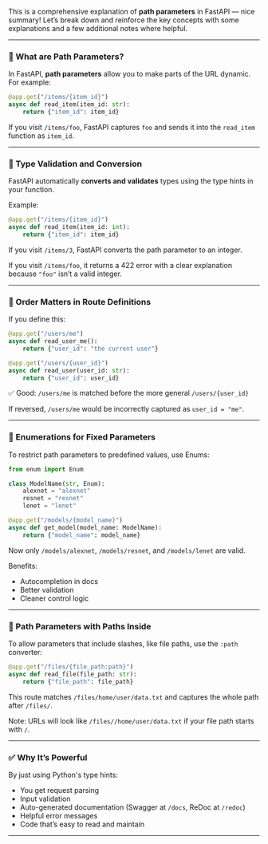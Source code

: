 This is a comprehensive explanation of **path parameters** in FastAPI — nice summary! Let’s break down and reinforce the key concepts with some explanations and a few additional notes where helpful.

---

### 🔹 What are Path Parameters?

In FastAPI, **path parameters** allow you to make parts of the URL dynamic. For example:

```python
@app.get("/items/{item_id}")
async def read_item(item_id: str):
    return {"item_id": item_id}
```

If you visit `/items/foo`, FastAPI captures `foo` and sends it into the `read_item` function as `item_id`.

---

### 🔹 Type Validation and Conversion

FastAPI automatically **converts and validates** types using the type hints in your function.

Example:

```python
@app.get("/items/{item_id}")
async def read_item(item_id: int):
    return {"item_id": item_id}
```

If you visit `/items/3`, FastAPI converts the path parameter to an integer.

If you visit `/items/foo`, it returns a 422 error with a clear explanation because `"foo"` isn’t a valid integer.

---

### 🔹 Order Matters in Route Definitions

If you define this:

```python
@app.get("/users/me")
async def read_user_me():
    return {"user_id": "the current user"}

@app.get("/users/{user_id}")
async def read_user(user_id: str):
    return {"user_id": user_id}
```

✅ Good: `/users/me` is matched before the more general `/users/{user_id}`

If reversed, `/users/me` would be incorrectly captured as `user_id = "me"`.

---

### 🔹 Enumerations for Fixed Parameters

To restrict path parameters to predefined values, use Enums:

```python
from enum import Enum

class ModelName(str, Enum):
    alexnet = "alexnet"
    resnet = "resnet"
    lenet = "lenet"

@app.get("/models/{model_name}")
async def get_model(model_name: ModelName):
    return {"model_name": model_name}
```

Now only `/models/alexnet`, `/models/resnet`, and `/models/lenet` are valid.

Benefits:
- Autocompletion in docs
- Better validation
- Cleaner control logic

---

### 🔹 Path Parameters with Paths Inside

To allow parameters that include slashes, like file paths, use the `:path` converter:

```python
@app.get("/files/{file_path:path}")
async def read_file(file_path: str):
    return {"file_path": file_path}
```

This route matches `/files/home/user/data.txt` and captures the whole path after `/files/`.

Note: URLs will look like `/files//home/user/data.txt` if your file path starts with `/`.

---

### ✅ Why It’s Powerful

By just using Python's type hints:
- You get request parsing
- Input validation
- Auto-generated documentation (Swagger at `/docs`, ReDoc at `/redoc`)
- Helpful error messages
- Code that’s easy to read and maintain

---

